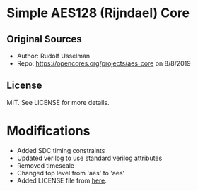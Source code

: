 Simple AES128 (Rijndael) Core
============================================

## Original Sources

- Author: Rudolf Usselman
- Repo: https://opencores.org/projects/aes_core on 8/8/2019

## License

MIT. See LICENSE for more details.

# Modifications

- Added SDC timing constraints
- Updated verilog to use standard verilog attributes
- Removed timescale
- Changed top level from 'aes' to 'aes'
- Added LICENSE file from [here](http://asics.ws/v6/free-ip-cores).
